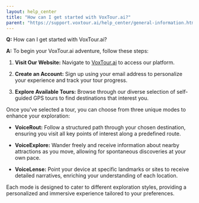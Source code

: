 ```yaml
---
layout: help_center
title: "How can I get started with VoxTour.ai?"
parent: "https://support.voxtour.ai/help_center/general-information.html"
---
```


**Q:** How can I get started with VoxTour.ai?

**A:** To begin your VoxTour.ai adventure, follow these steps:

1. **Visit Our Website:** Navigate to [VoxTour.ai](https://voxtour.ai/) to access our platform.

2. **Create an Account:** Sign up using your email address to personalize your experience and track your tour progress.

3. **Explore Available Tours:** Browse through our diverse selection of self-guided GPS tours to find destinations that interest you.

Once you've selected a tour, you can choose from three unique modes to enhance your exploration:

- **VoiceRout:** Follow a structured path through your chosen destination, ensuring you visit all key points of interest along a predefined route.

- **VoiceExplore:** Wander freely and receive information about nearby attractions as you move, allowing for spontaneous discoveries at your own pace.

- **VoiceLense:** Point your device at specific landmarks or sites to receive detailed narratives, enriching your understanding of each location.

Each mode is designed to cater to different exploration styles, providing a personalized and immersive experience tailored to your preferences.
